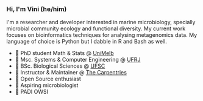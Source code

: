 ### Hi, I'm Vini (he/him)

I'm a researcher and developer interested in marine microbiology, specially microbial community ecology and functional diversity. My current work focuses on bioinformatics techniques for analysing metagenomics data. My language of choice is Python but I dabble in R and Bash as well.

- 🦘  PhD student Math & Stats @ [UniMelb](https://www.unimelb.edu.au/)
- 💾  Msc. Systems & Computer Engineering @ [UFRJ](https://ufrj.br/)
- 🌱  BSc. Biological Sciences @ [UFSC](http://ufsc.br/)
- 🔨  Instructor & Maintainer @ [The Carpentries](https://carpentries.org/)
- 🐧  Open Source enthusiast
- 🔬  Aspiring microbiologist
- 🌊  PADI OWSI
